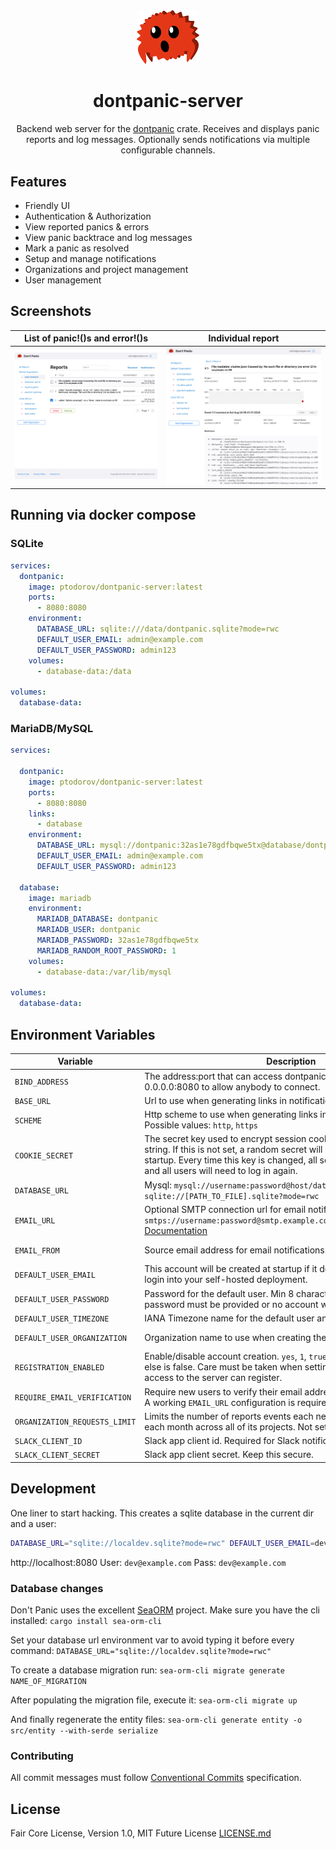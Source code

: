 <div align="center">
  <img src="https://raw.githubusercontent.com/peterprototypes/dontpanic-server/253282285864ef092281bc63be70f79bdb10670b/static/dontpanic-ferris-logo.svg" width="20%" />
  <h1>dontpanic-server</h1>
  <p>
    Backend web server for the <a href="https://crates.io/crates/dontpanic">dontpanic</a> crate. Receives and displays panic reports and log messages. Optionally sends notifications via multiple configurable channels.
  </p>
</div>

## Features

- Friendly UI
- Authentication & Authorization
- View reported panics & errors
- View panic backtrace and log messages
- Mark a panic as resolved
- Setup and manage notifications
- Organizations and project management
- User management

## Screenshots

List of panic!()s and error!()s                | Individual report
:---------------------------------------------:|:--------------------------------------------------:
![](/static/img/screenshot_list.png?raw=true)  |  ![](/static/img/screenshot_report.png?raw=true)

## Running via docker compose

### SQLite

```yml
services:
  dontpanic:
    image: ptodorov/dontpanic-server:latest
    ports:
      - 8080:8080
    environment:
      DATABASE_URL: sqlite:///data/dontpanic.sqlite?mode=rwc
      DEFAULT_USER_EMAIL: admin@example.com
      DEFAULT_USER_PASSWORD: admin123
    volumes:
      - database-data:/data

volumes:
  database-data:
```

### MariaDB/MySQL

```yml
services:

  dontpanic:
    image: ptodorov/dontpanic-server:latest
    ports:
      - 8080:8080
    links:
      - database
    environment:
      DATABASE_URL: mysql://dontpanic:32as1e78gdfbqwe5tx@database/dontpanic
      DEFAULT_USER_EMAIL: admin@example.com
      DEFAULT_USER_PASSWORD: admin123

  database:
    image: mariadb
    environment:
      MARIADB_DATABASE: dontpanic
      MARIADB_USER: dontpanic
      MARIADB_PASSWORD: 32as1e78gdfbqwe5tx
      MARIADB_RANDOM_ROOT_PASSWORD: 1
    volumes:
      - database-data:/var/lib/mysql

volumes:
  database-data:
```

## Environment Variables

| Variable                      | Description                                                                                                                           | Default
|-------------------------------|---------------------------------------------------------------------------------------------------------------------------------------|------------------
| `BIND_ADDRESS`                | The address:port that can access dontpanic web interface. Use 0.0.0.0:8080 to allow anybody to connect.                               | `0.0.0.0:8080`
| `BASE_URL`                    | Url to use when generating links in notifications and emails.                                                                         | `localhost`
| `SCHEME`                      | Http scheme to use when generating links in notifications and emails.  Possible values: `http`, `https`                               | `http`
| `COOKIE_SECRET`               | The secret key used to encrypt session cookies. Set this to a random string. If this is not set, a random secret will be generated on each startup. Every time this key is changed, all sessions will be dropped and all users will need to log in again. | Random
| `DATABASE_URL`                | Mysql: `mysql://username:password@host/database` Sqlite: `sqlite://[PATH_TO_FILE].sqlite?mode=rwc`                                    | None
| `EMAIL_URL`                   | Optional SMTP connection url for email notifications. Format: `smtps://username:password@smtp.example.com/client.example.com:465`, [Documentation](https://docs.rs/lettre/latest/lettre/transport/smtp/struct.AsyncSmtpTransport.html#method.from_url) | None
| `EMAIL_FROM`                  | Source email address for email notifications.                                                                                         | no-rely@dontpanic.rs
| `DEFAULT_USER_EMAIL`          | This account will be created at startup if it does not exist. Use this to login into your self-hosted deployment.                     | None
| `DEFAULT_USER_PASSWORD`       | Password for the default user. Min 8 characters long. Both email and password must be provided or no account will be created.         | None
| `DEFAULT_USER_TIMEZONE`       | IANA Timezone name for the default user and for all new registrations.                                                                | `UTC`
| `DEFAULT_USER_ORGANIZATION`   | Organization name to use when creating the default user.                                                                              | `Default Organization`
| `REGISTRATION_ENABLED`        | Enable/disable account creation. `yes`, `1`, `true` all count as true, anything else is false. Care must be taken when setting this to yes. Anyone with access to the server can register. | `true`
| `REQUIRE_EMAIL_VERIFICATION`  | Require new users to verify their email address before they can login. A working `EMAIL_URL` configuration is required.               | `true`
| `ORGANIZATION_REQUESTS_LIMIT` | Limits the number of reports events each new organization can submit each month across all of its projects. Not set - unlimited       | None
| `SLACK_CLIENT_ID`             | Slack app client id. Required for Slack notifications to work. See [this](https://api.slack.com/quickstart)                           | None
| `SLACK_CLIENT_SECRET`         | Slack app client secret. Keep this secure.                                                                                            | None

## Development

One liner to start hacking. This creates a sqlite database in the current dir and a user:

```bash
DATABASE_URL="sqlite://localdev.sqlite?mode=rwc" DEFAULT_USER_EMAIL=dev@example.com DEFAULT_USER_PASSWORD=$DEFAULT_USER_EMAIL cargo run
```

http://localhost:8080
User: `dev@example.com`
Pass: `dev@example.com`

### Database changes

Don't Panic uses the excellent [SeaORM](https://www.sea-ql.org/SeaORM/) project. Make sure you have the cli installed:
`cargo install sea-orm-cli`

Set your database url environment var to avoid typing it before every command:
`DATABASE_URL="sqlite://localdev.sqlite?mode=rwc"`

To create a database migration run:
`sea-orm-cli migrate generate NAME_OF_MIGRATION`

After populating the migration file, execute it:
`sea-orm-cli migrate up`

And finally regenerate the entity files:
`sea-orm-cli generate entity -o src/entity --with-serde serialize`

### Contributing

All commit messages must follow [Conventional Commits](https://www.conventionalcommits.org/en/v1.0.0/) specification.

## License

Fair Core License, Version 1.0, MIT Future License [LICENSE.md](LICENSE.md)
